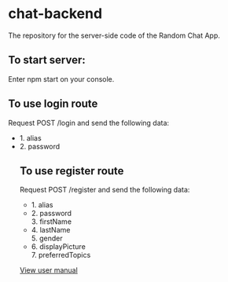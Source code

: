 # chat-backend
The repository for the server-side code of the Random Chat App.

<h2>To start server:</h2>
Enter <span>npm start</span> on your console.

<h2>To use login route</h2>
<p>Request POST /login and send the following data:</p>
<ul>
  <li>1. alias </li>
  <li>2. password </li
</ul>

<h2>To use register route</h2>
<p>Request POST /register and send the following data:</p>
<ul>
  <li>1. alias </li>
  <li>2. password </li
  <li>3. firstName </li>
  <li>4. lastName </li
  <li>5. gender </li>
  <li>6. displayPicture </li
  <li>7. preferredTopics </li>
 

</ul>

<a href="">View user manual</a>
